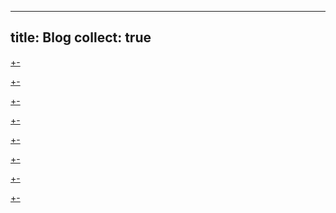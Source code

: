 
---
title: Blog
collect: true
---

[+-](/blog/iterator/preorder-traversal.md#:embed)

[+-](/blog/iterator/external.md#:embed)

[+-](/blog/iterator/internal.md#:embed)

[+-](/blog/defunctionalize/index.md#:embed)

[+-](/blog/lunaflow/index.md#:embed)

[+-](/blog/fenwick/index.md#:embed)

[+-](/blog/lrualgorithm/index.md#:embed)

[+-](/blog/lti/index.md#:embed)